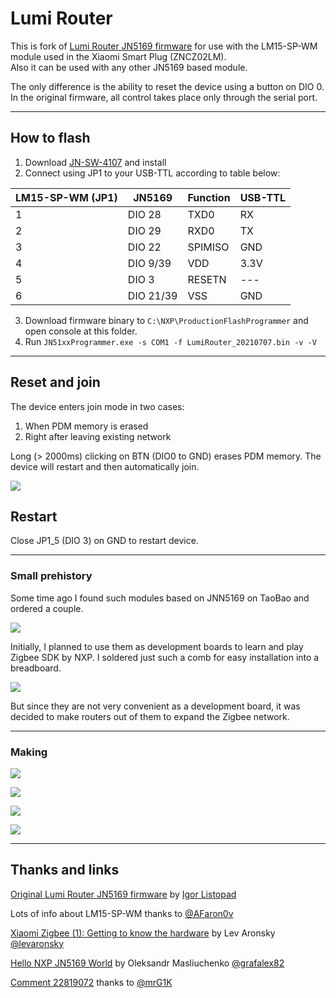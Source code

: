 # Lumi Router

This is fork of [Lumi Router JN5169 firmware](https://github.com/igo-r/Lumi-Router-JN5169) for use with the LM15-SP-WM module used in the Xiaomi Smart Plug (ZNCZ02LM).  
Also it can be used with any other JN5169 based module.

The only difference is the ability to reset the device using a button on DIO 0.  
In the original firmware, all control takes place only through the serial port.

---

## How to flash

1. Download [JN-SW-4107](https://www.nxp.com/downloads/en/software-support/JN-SW-4107.zip) and install
2. Connect using JP1 to your USB-TTL according to table below:

LM15-SP-WM (JP1) | JN5169 | Function | USB-TTL
--- | --- | --- | ---
1 | DIO 28 | TXD0 | RX
2 | DIO 29 | RXD0 | TX
3 |DIO 22 | SPIMISO | GND  
4 |DIO 9/39 | VDD | 3.3V  
5 |DIO 3 | RESETN | ---
6 |DIO 21/39 | VSS | GND  

3. Download firmware binary to `C:\NXP\ProductionFlashProgrammer` and open console at this folder.
4. Run `JN51xxProgrammer.exe -s COM1 -f LumiRouter_20210707.bin -v -V`

---

## Reset and join
The device enters join mode in two cases:
  1. When PDM memory is erased
  2. Right after leaving existing network

Long (> 2000ms) clicking on BTN (DIO0 to GND) erases PDM memory.
The device will restart and then automatically join.

![](https://raw.githubusercontent.com/xyzroe/Lumi-Router-JN5169/master/images/z2m.png)

## Restart
Close JP1_5 (DIO 3) on GND to restart device.

---

### Small prehistory
Some time ago I found such modules based on JNN5169 on TaoBao and ordered a couple.  

![](https://raw.githubusercontent.com/xyzroe/Lumi-Router-JN5169/master/images/taobao.jpg)

Initially, I planned to use them as development boards to learn and play Zigbee SDK by NXP. I soldered just such a comb for easy installation into a breadboard.

![](https://raw.githubusercontent.com/xyzroe/Lumi-Router-JN5169/master/images/module.jpeg)

But since they are not very convenient as a development board, it was decided to make routers out of them to expand the Zigbee network.

---

### Making

![](https://raw.githubusercontent.com/xyzroe/Lumi-Router-JN5169/master/images/start.jpeg)

![](https://raw.githubusercontent.com/xyzroe/Lumi-Router-JN5169/master/images/back_side.jpeg)

![](https://raw.githubusercontent.com/xyzroe/Lumi-Router-JN5169/master/images/finish.jpeg)

![](https://raw.githubusercontent.com/xyzroe/Lumi-Router-JN5169/master/images/installed.jpeg)

---

## Thanks and links
[Original Lumi Router JN5169 firmware](https://github.com/igo-r/Lumi-Router-JN5169) by [Igor Listopad](https://github.com/igo-r)

Lots of info about LM15-SP-WM thanks to [@AFaron0v](https://t.me/AFaron0v)  

[Xiaomi Zigbee (1): Getting to know the hardware](https://alephsecurity.com/2019/07/01/xiaomi-zigbee-1/)
by Lev Aronsky [@levaronsky](https://twitter.com/levaronsky)

[Hello NXP JN5169 World](https://habr.com/ru/post/547374/) by Oleksandr Masliuchenko [@grafalex82](https://t.me/grafalex82)

[Comment 22819072](https://habr.com/ru/post/547374/#comment_22819072) thanks to [@mrG1K](https://t.me/mrG1K)
